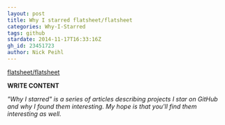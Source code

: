 ```yaml
---
layout: post
title: Why I starred flatsheet/flatsheet
categories: Why-I-Starred
tags: github
stardate: 2014-11-17T16:33:16Z
gh_id: 23451723
author: Nick Peihl
---
```


[flatsheet/flatsheet](https://github.com/flatsheet/flatsheet)

**WRITE CONTENT**

*"Why I starred" is a series of articles describing projects I star on GitHub and why I found them interesting. My hope is that you'll find them interesting as well.*

